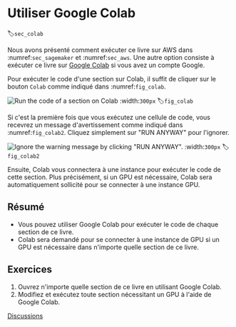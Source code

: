 # Utiliser Google Colab
:label:`sec_colab` 

Nous avons présenté comment exécuter ce livre sur AWS dans :numref:`sec_sagemaker` et :numref:`sec_aws`. Une autre option consiste à exécuter ce livre sur [Google Colab](https://colab.research.google.com/)
si vous avez un compte Google.

Pour exécuter le code d'une section sur Colab, il suffit de cliquer sur le bouton `Colab` comme indiqué dans :numref:`fig_colab`. 

![Run the code of a section on Colab](../img/colab.png) 
:width:`300px` 
:label:`fig_colab` 

 
Si c'est la première fois que vous exécutez une cellule de code,
vous recevrez un message d'avertissement comme indiqué dans :numref:`fig_colab2`.
Cliquez simplement sur "RUN ANYWAY" pour l'ignorer.

![Ignore the warning message by clicking "RUN ANYWAY".](../img/colab-2.png)
:width:`300px`
:label:`fig_colab2`

Ensuite, Colab vous connectera à une instance pour exécuter le code de cette section.
Plus précisément, si un GPU est nécessaire, 
Colab sera automatiquement sollicité 
pour se connecter à une instance GPU.


## Résumé

* Vous pouvez utiliser Google Colab pour exécuter le code de chaque section de ce livre.
* Colab sera demandé pour se connecter à une instance de GPU si un GPU est nécessaire dans n'importe quelle section de ce livre.


## Exercices

1. Ouvrez n'importe quelle section de ce livre en utilisant Google Colab.
1. Modifiez et exécutez toute section nécessitant un GPU à l'aide de Google Colab.


[Discussions](https://discuss.d2l.ai/t/424)
